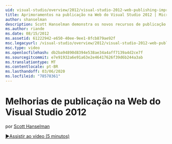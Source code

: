 ```yaml
---
uid: visual-studio/overview/2012/visual-studio-2012-web-publishing-improvements
title: Aprimoramentos na publicação na Web do Visual Studio 2012 | Microsoft Docs
author: shanselman
description: Scott Hanselman demonstra os novos recursos de publicação na Web do Visual Studio 2012.
ms.author: riande
ms.date: 08/15/2012
ms.assetid: 61222942-e650-40ee-9ee1-8fcb879ae92f
msc.legacyurl: /visual-studio/overview/2012/visual-studio-2012-web-publishing-improvements
msc.type: video
ms.openlocfilehash: db2ba94890d8394e538ae34a4aff7139a4d2ce7f
ms.sourcegitcommit: e7e91932a6e91a63e2e46417626f39d6b244a3ab
ms.translationtype: MT
ms.contentlocale: pt-BR
ms.lasthandoff: 03/06/2020
ms.locfileid: "78578361"
---
```

# <a name="visual-studio-2012-web-publishing-improvements"></a>Melhorias de publicação na Web do Visual Studio 2012

por [Scott Hanselman](https://github.com/shanselman)

[&#9654;Assistir ao vídeo (5 minutos)](https://channel9.msdn.com/Blogs/ASP-NET-Site-Videos/visual-studio-2012-web-publishing-improvements)
